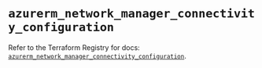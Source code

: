 # `azurerm_network_manager_connectivity_configuration`

Refer to the Terraform Registry for docs: [`azurerm_network_manager_connectivity_configuration`](https://registry.terraform.io/providers/hashicorp/azurerm/3.98.0/docs/resources/network_manager_connectivity_configuration).
